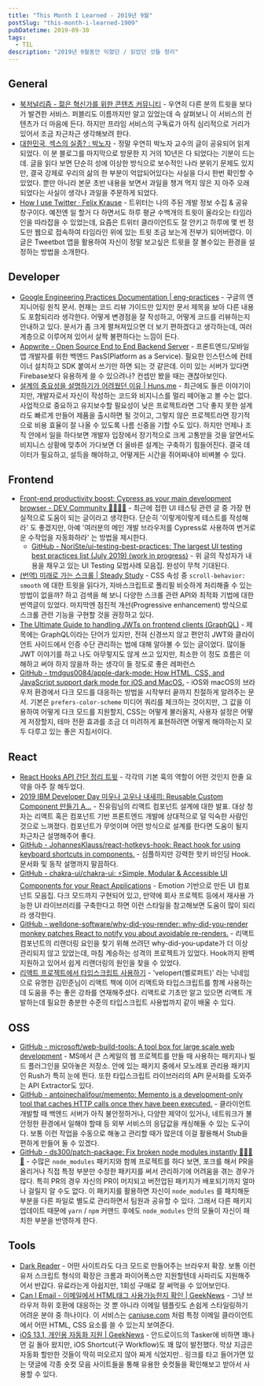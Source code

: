 ```yaml
---
title: "This Month I Learned - 2019년 9월"
postSlug: "this-month-i-learned-1909"
pubDatetime: 2019-09-30
tags:
  - TIL
description: "2019년 9월동안 익혔던 / 읽었던 것들 정리"
---
```


## General

- [북저널리즘 - 젊은 혁신가를 위한 콘텐츠 커뮤니티](https://www.bookjournalism.com/) - 우연히 다른 분의 트윗을 보다가 발견한 서비스. 퍼블리도 이름까지만 알고 있었는데 슥 살펴보니 이 서비스의 컨텐츠가 더 마음에 든다. 하지만 프라임 서비스의 구독료가 아직 심리적으로 거리가 있어서 조금 차근차근 생각해보려 한다.
- [대한민국, 섹스의 실종? : 박노자](https://m.blog.naver.com/PostView.nhn?blogId=vladimir_tikhonov&logNo=221634846528) - 정말 우연히 박노자 교수의 글이 공유되어 읽게 되었다. 이 분 블로그를 마지막으로 방문한 지 거의 10년은 다 되었다는 기분이 드는데. 글을 읽다 보면 단순히 성에 이상한 방식으로 보수적인 나라 분위기 문제도 있지만, 결국 강제로 우리의 삶의 한 부분이 억압되어있다는 사실을 다시 한번 확인할 수 있었다. 뿐만 아니라 본문 초반 내용을 보면서 과일을 챙겨 먹지 않은 지 아주 오래되었다는 사실이 생각나 과일을 주문하게 되었다.
- [How I use Twitter · Felix Krause](https://krausefx.com/blog/how-i-use-twitter) - 트위터는 나의 주된 개발 정보 수집 & 공유 창구이다. 예전엔 일 할거 다 하면서도 하루 평균 수백개의 트윗이 올라오는 타임라인을 따라잡을 수 있었는데, 요즘은 트위터 클라이언트도 잘 안키고 하루에 몇 번 정도만 웹으로 접속하여 타임라인 위에 있는 트윗 조금 보는게 전부가 되어버렸다. 이 글은 Tweetbot 앱을 활용하여 자신이 정말 보고싶은 트윗을 잘 볼수있는 환경을 설정하는 방법을 소개한다.

## Developer

- [Google Engineering Practices Documentation | eng-practices](https://google.github.io/eng-practices/) - 구글의 엔지니어링 원칙 문서. 현재는 코드 리뷰 가이드만 있지만 문서 제목을 보아 다른 내용도 포함되리라 생각한다. 어떻게 변경점을 잘 작성하고, 어떻게 코드를 리뷰하는지 안내하고 있다. 문서가 좀 크게 펼쳐져있으면 더 보기 편하겠다고 생각하는데, 여러 계층으로 이루어져 있어서 살짝 불편하다는 느낌이 든다.
- [Appwrite - Open Source End to End Backend Server](https://appwrite.io/) - 프론트엔드/모바일 앱 개발자를 위한 백엔드 PasS(Platform as a Service). 필요한 인스턴스에 컨테이너 설치하고 SDK 붙여서 쓰기만 하면 되는 것 같은데. 이미 있는 서버가 있다면 Firebase보다 유용하게 쓸 수 있으려나? 컨셉만 봤을 때는 괜찮아보인다.
- [설계의 중요성을 설명하기가 어려웠던 이유 | Huns.me](https://huns.me/posts/2019-09-19-why-is-it-difficult-to-understand-the-importance-of-archictecture) - 최근에도 들은 이야기이지만, 개발자로서 자신이 작성하는 코드와 비지니스를 멀리 떼어놓고 볼 수는 없다. 사업적으로 중요하고 유지보수할 필요성이 낮은 프로젝트라면 그닥 좋지 못한 설계라도 빠르게 만들어 제품을 출시하면 될 것이고, 그렇지 않은 프로젝트라면 장기적으로 비용 효율이 잘 나올 수 있도록 나름 신중을 기할 수도 있다. 하지만 언제나 조직 안에서 일을 하다보면 개발자 입장에서 장기적으로 크게 고통받을 것을 알면서도 비지니스 상황에 맞추어 가다보면 더 올바른 설계는 구축하기 힘들어진다. 결국 데이터가 필요하고, 설득을 해야하고, 어떻게든 시간을 쥐어짜내야 비벼볼 수 있다.

## Frontend

- [Front-end productivity boost: Cypress as your main development browser - DEV Community 👩‍💻👨‍💻](https://dev.to/noriste/front-end-productivity-boost-cypress-as-your-main-development-browser-5cdk) - 최근에 접한 UI 테스팅 관련 글 중 가장 현실적으로 도움이 되는 글이라고 생각한다. 단순히 '이렇게이렇게 테스트를 작성해라' 도 좋겠지만, 아예 '여러분의 메인 개발 브라우저를 Cypress로 사용하여 번거로운 수작업을 자동화하라' 는 방법을 제시한다.
  - [GitHub - NoriSte/ui-testing-best-practices: The largest UI testing best practices list (July 2019) (work in progress)](https://github.com/NoriSte/ui-testing-best-practices) - 위 글의 작성자가 내용을 채우고 있는 UI Testing 모범사례 모음집. 완성이 무척 기대된다.
- [(번역) 미래로 가는 스크롤 | Steady Study](https://spilist.github.io/2018/05/11/scroll-to-the-future) - CSS 속성 중 `scroll-behavior: smooth` 에 대한 트윗을 읽다가, 자바스크립트로 폴리필 비슷하게 처리해줄 수 있는 방법이 없을까? 하고 검색을 해 보니 다양한 스크롤 관련 API와 최적화 기법에 대한 번역글이 있었다. 마지막엔 점진적 개선(Progressive enhancement) 방식으로 스크롤 관련 기능을 구현할 것을 권장하고 있다.
- [The Ultimate Guide to handling JWTs on frontend clients (GraphQL)](https://blog.hasura.io/best-practices-of-using-jwt-with-graphql/#jwt_vs_session) - 제목에는 GraphQL이라는 단어가 있지만, 전혀 신경쓰지 않고 편안히 JWT와 클라이언트 사이드에서 인증 수단 관리하는 법에 대해 알아볼 수 있는 글이었다. 많이들 JWT 이야기를 하고 나도 아무렇지도 않게 쓰고 있지만, 최소한 이 정도 흐름은 이해하고 써야 하지 않을까 하는 생각이 들 정도로 좋은 레퍼런스
- [GitHub - tmdgus0084/apple-dark-mode: How HTML, CSS, and JavaScript support dark mode for iOS and MacOS.](https://github.com/tmdgus0084/apple-dark-mode) - iOS와 macOS의 브라우저 환경에서 다크 모드를 대응하는 방법을 시작부터 끝까지 친절하게 알려주는 문서. 기본은 `prefers-color-scheme` 미디어 쿼리를 체크하는 것이지만, 그 값을 이용하여 어떻게 다크 모드를 지원할지, CSS는 어떻게 불러올지, 사용자 설정은 어떻게 저장할지, 테마 전환 효과를 조금 더 미려하게 표현하려면 어떻게 해야하는지 모두 다루고 있는 좋은 지침서이다.

## React

- [React Hooks API 간단 정리 트윗](https://twitter.com/tylermcginnis/status/1169667360795459584?s=20) - 각각의 기본 훅의 역할이 어떤 것인지 한줄 요약을 아주 잘 해두었다.
- [2019 IBM Developer Day 미우나 고우나 내새끼: Reusable Custom Component 만들기 A…](https://www.slideshare.net/jayjin0427/ibm-yurim2) - 진유림님의 리액트 컴포넌트 설계에 대한 발표. 대상 청자는 리액트 혹은 컴포넌트 기반 프론트엔드 개발에 상대적으로 덜 익숙한 사람인 것으로 느껴졌다. 컴포넌트가 무엇이며 어떤 방식으로 설계를 한다면 도움이 될지 차근차근 설명해주어 좋다.
- [GitHub - JohannesKlauss/react-hotkeys-hook: React hook for using keyboard shortcuts in components.](https://github.com/JohannesKlauss/react-hotkeys-hook) - 심플하지만 강력한 핫키 바인딩 Hook. 문서화 및 동작 설명까지 말끔하다.
- [GitHub - chakra-ui/chakra-ui: ⚡️Simple, Modular & Accessible UI Components for your React Applications](https://github.com/chakra-ui/chakra-ui) - Emotion 기반으로 만든 UI 컴포넌트 모음집. 다크 모드까지 구현되어 있고, 만약에 회사 프로젝트 등에서 재사용 가능한 UI 라이브러리를 구축한다고 하면 이런 스타일을 참고해보면 도움이 많이 되리라 생각한다.
- [GitHub - welldone-software/why-did-you-render: why-did-you-render monkey patches React to notify you about avoidable re-renders.](https://github.com/welldone-software/why-did-you-render) - 리액트 컴포넌트의 리랜더링 요인을 찾기 위해 쓰려던 why-did-you-update가 더 이상 관리되지 않고 있었는데, 마침 계승하는 성격의 프로젝트가 있었다. Hook까지 완벽 지원하고 있어서 쉽게 리랜더링의 원인을 찾을 수 있었다.
- [리액트 프로젝트에서 타입스크립트 사용하기](https://velog.io/@velopert/using-react-with-typescript) - 'velopert(벨로퍼트)' 라는 닉네임으로 유명한 김민준님이 리액트 책에 이어 리액트와 타입스크립트를 함께 사용하는데 도움을 주는 좋은 강좌를 연재해주셨다. 리액트로 기초만 알고 있으면 리액트 개발하는데 필요한 충분한 수준의 타입스크립트 사용법까지 같이 배울 수 있다.

## OSS

- [GitHub - microsoft/web-build-tools: A tool box for large scale web development](https://github.com/microsoft/web-build-tools) - MS에서 큰 스케일의 웹 프로젝트를 만들 때 사용하는 패키지나 빌드 플러그인을 모아놓은 저장소. 안에 있는 패키지 중에서 모노레포 관리용 패키지인 Rush가 특히 눈에 띈다. 또한 타입스크립트 라이브러리의 API 문서화를 도와주는 API Extractor도 있다.
- [GitHub - antoinechalifour/memento: Memento is a development-only tool that caches HTTP calls once they have been executed.](https://github.com/antoinechalifour/memento) - 클라이언트 개발할 때 백엔드 서버가 아직 불안정하거나, 다양한 제약이 있거나, 네트워크가 불안정한 환경에서 일해야 할때 등 외부 서비스의 응답값을 캐싱해둘 수 있는 도구이다. 보통 이런 작업을 수동으로 해놓고 관리할 때가 많은데 이걸 활용해서 Stub을 편하게 만들어 둘 수 있겠다.
- [GitHub - ds300/patch-package: Fix broken node modules instantly 🏃🏽‍♀️💨](https://github.com/ds300/patch-package) - 수많은 `node_modules` 패키지와 함께 프로젝트를 하다 보면, 포크를 해서 PR을 올리거나 직접 특정 부분만 수정한 패키지를 써서 관리하기에 어려움을 겪는 경우가 많다. 특히 PR의 경우 자신의 PR이 머지되고 버전업된 패키지가 배포되기까지 얼마나 걸릴지 알 수도 없다. 이 패키지를 활용하면 자신이 `node_modules` 를 패치해둔 부분을 다른 파일로 별도로 관리하면서 팀원과 공유할 수 있다. 그래서 다른 패키지 업데이트 때문에 `yarn` / `npm` 커맨드 후에도 `node_modules` 안의 모듈이 자신이 패치한 부분을 반영하게 한다.

## Tools

- [Dark Reader](https://darkreader.org/) - 어떤 사이트라도 다크 모드로 만들어주는 브라우저 확장. 보통 이런 유저 스크립트 형식의 확장은 크롬과 파이어폭스만 지원할텐데 사파리도 지원해주어서 반갑다. 유료라는게 아쉽지만, 1회성 구매로 잘 써먹을 수 있어보인다.
- [Can I Email - 이메일에서 HTML태그 사용가능한지 확인 | GeekNews](https://news.hada.io/topic?id=523) - 그냥 브라우저 하위 호환에 대응하는 것 뿐 아니라 이메일 템플릿도 손쉽게 스타일링하기 어려운 분야 중 하나이다. 이 서비스는 [caniuse.com](https://caniuse.com) 처럼 특정 이메일 클라이언트에서 어떤 HTML, CSS 요소를 쓸 수 있는지 보여준다.
- [iOS 13.1, 개인용 자동화 지원 | GeekNews](https://news.hada.io/topic?id=601) - 안드로이드의 Tasker에 비하면 꽤나 먼 길 돌아 왔지만, iOS Shortcut(구 Workflow)도 꽤 많이 발전했다. 막상 지금은 자동화 할만한 것들이 딱히 떠오르지 않아 짜게 식었지만.. 링크를 타고 들어가면 있는 댓글에 각종 숏컷 모음 사이트들을 통해 유용한 숏컷들을 확인해보고 받아서 사용할 수 있다.
